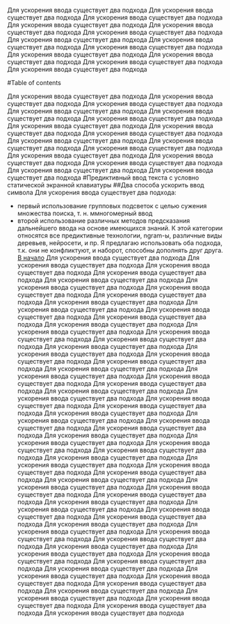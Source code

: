 Для ускорения ввода существует два подхода 
Для ускорения ввода существует два подхода 
Для ускорения ввода существует два подхода 
Для ускорения ввода существует два подхода 
Для ускорения ввода существует два подхода 
Для ускорения ввода существует два подхода 
Для ускорения ввода существует два подхода 
Для ускорения ввода существует два подхода 
Для ускорения ввода существует два подхода 
Для ускорения ввода существует два подхода 
Для ускорения ввода существует два подхода 
Для ускорения ввода существует два подхода 
Для ускорения ввода существует два подхода 

#Table of contents

Для ускорения ввода существует два подхода 
Для ускорения ввода существует два подхода 
Для ускорения ввода существует два подхода 
Для ускорения ввода существует два подхода 
Для ускорения ввода существует два подхода 
Для ускорения ввода существует два подхода 
Для ускорения ввода существует два подхода 
Для ускорения ввода существует два подхода 
Для ускорения ввода существует два подхода 
Для ускорения ввода существует два подхода 
Для ускорения ввода существует два подхода 
Для ускорения ввода существует два подхода 
Для ускорения ввода существует два подхода 
Для ускорения ввода существует два подхода 
Для ускорения ввода существует два подхода 
Для ускорения ввода существует два подхода 
Для ускорения ввода существует два подхода 
#Предиктивный ввод текста с условно статической экранной клавиатуры
##Два способа ускорить ввод символа
Для ускорения ввода существует два подхода: 
- первый использование групповых подсветок с целью сужения множества поиска, т. н. ммногомерный ввод
- второй использование различных методов предсказания дальнейшего ввода на основе имеющихся знаний. 
К этой категории относятся все предиктивные технологии, ngram-ы, различные виды деревьев, нейросети, и пр.
Я предлагаю использовать оба подхода, т.к. они не конфликтуют, и наборот, способны дополнять друг друга.
[В начало](#table-of-contents)
Для ускорения ввода существует два подхода 
Для ускорения ввода существует два подхода 
Для ускорения ввода существует два подхода 
Для ускорения ввода существует два подхода 
Для ускорения ввода существует два подхода 
Для ускорения ввода существует два подхода 
Для ускорения ввода существует два подхода 
Для ускорения ввода существует два подхода 
Для ускорения ввода существует два подхода 
Для ускорения ввода существует два подхода 
Для ускорения ввода существует два подхода 
Для ускорения ввода существует два подхода 
Для ускорения ввода существует два подхода 
Для ускорения ввода существует два подхода 
Для ускорения ввода существует два подхода 
Для ускорения ввода существует два подхода 
Для ускорения ввода существует два подхода 
Для ускорения ввода существует два подхода 
Для ускорения ввода существует два подхода 
Для ускорения ввода существует два подхода 
Для ускорения ввода существует два подхода 
Для ускорения ввода существует два подхода 
Для ускорения ввода существует два подхода 
Для ускорения ввода существует два подхода 
Для ускорения ввода существует два подхода 
Для ускорения ввода существует два подхода 
Для ускорения ввода существует два подхода 
Для ускорения ввода существует два подхода 
Для ускорения ввода существует два подхода 
Для ускорения ввода существует два подхода 
Для ускорения ввода существует два подхода 
Для ускорения ввода существует два подхода 
Для ускорения ввода существует два подхода 
Для ускорения ввода существует два подхода 
Для ускорения ввода существует два подхода 
Для ускорения ввода существует два подхода 
Для ускорения ввода существует два подхода 
Для ускорения ввода существует два подхода 
Для ускорения ввода существует два подхода 
Для ускорения ввода существует два подхода 
Для ускорения ввода существует два подхода 
Для ускорения ввода существует два подхода 
Для ускорения ввода существует два подхода 
Для ускорения ввода существует два подхода 
Для ускорения ввода существует два подхода 
Для ускорения ввода существует два подхода 
Для ускорения ввода существует два подхода 
Для ускорения ввода существует два подхода 
Для ускорения ввода существует два подхода 
Для ускорения ввода существует два подхода 
Для ускорения ввода существует два подхода 
Для ускорения ввода существует два подхода 
Для ускорения ввода существует два подхода 
Для ускорения ввода существует два подхода 
Для ускорения ввода существует два подхода 
Для ускорения ввода существует два подхода 
Для ускорения ввода существует два подхода 
Для ускорения ввода существует два подхода 
Для ускорения ввода существует два подхода 
Для ускорения ввода существует два подхода 
Для ускорения ввода существует два подхода 
Для ускорения ввода существует два подхода 
Для ускорения ввода существует два подхода 
Для ускорения ввода существует два подхода 
Для ускорения ввода существует два подхода 

